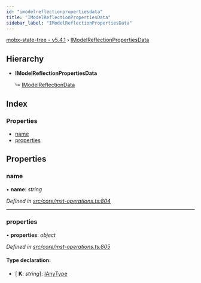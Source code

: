 ```yaml
---
id: "imodelreflectionpropertiesdata"
title: "IModelReflectionPropertiesData"
sidebar_label: "IModelReflectionPropertiesData"
---
```


[mobx-state-tree - v5.4.1](../index.md) › [IModelReflectionPropertiesData](imodelreflectionpropertiesdata.md)

## Hierarchy

* **IModelReflectionPropertiesData**

  ↳ [IModelReflectionData](imodelreflectiondata.md)

## Index

### Properties

* [name](imodelreflectionpropertiesdata.md#name)
* [properties](imodelreflectionpropertiesdata.md#properties)

## Properties

###  name

• **name**: *string*

*Defined in [src/core/mst-operations.ts:804](https://github.com/mobxjs/mobx-state-tree/blob/6c83a998/src/core/mst-operations.ts#L804)*

___

###  properties

• **properties**: *object*

*Defined in [src/core/mst-operations.ts:805](https://github.com/mobxjs/mobx-state-tree/blob/6c83a998/src/core/mst-operations.ts#L805)*

#### Type declaration:

* \[ **K**: *string*\]: [IAnyType](ianytype.md)

